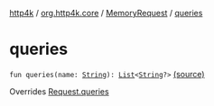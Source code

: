 [http4k](../../index.md) / [org.http4k.core](../index.md) / [MemoryRequest](index.md) / [queries](./queries.md)

# queries

`fun queries(name: `[`String`](https://kotlinlang.org/api/latest/jvm/stdlib/kotlin/-string/index.html)`): `[`List`](https://kotlinlang.org/api/latest/jvm/stdlib/kotlin.collections/-list/index.html)`<`[`String`](https://kotlinlang.org/api/latest/jvm/stdlib/kotlin/-string/index.html)`?>` [(source)](https://github.com/http4k/http4k/blob/master/http4k-core/src/main/kotlin/org/http4k/core/http.kt#L163)

Overrides [Request.queries](../-request/queries.md)


